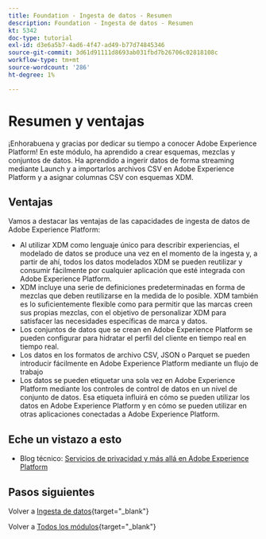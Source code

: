 ```yaml
---
title: Foundation - Ingesta de datos - Resumen
description: Foundation - Ingesta de datos - Resumen
kt: 5342
doc-type: tutorial
exl-id: d3e6a5b7-4ad6-4f47-ad49-b77d74845346
source-git-commit: 3d61d91111d8693ab031fbd7b26706c02818108c
workflow-type: tm+mt
source-wordcount: '286'
ht-degree: 1%

---
```


# Resumen y ventajas

¡Enhorabuena y gracias por dedicar su tiempo a conocer Adobe Experience Platform!
En este módulo, ha aprendido a crear esquemas, mezclas y conjuntos de datos. Ha aprendido a ingerir datos de forma streaming mediante Launch y a importarlos archivos CSV en Adobe Experience Platform y a asignar columnas CSV con esquemas XDM.

## Ventajas

Vamos a destacar las ventajas de las capacidades de ingesta de datos de Adobe Experience Platform:

- Al utilizar XDM como lenguaje único para describir experiencias, el modelado de datos se produce una vez en el momento de la ingesta y, a partir de ahí, todos los datos modelados XDM se pueden reutilizar y consumir fácilmente por cualquier aplicación que esté integrada con Adobe Experience Platform.
- XDM incluye una serie de definiciones predeterminadas en forma de mezclas que deben reutilizarse en la medida de lo posible. XDM también es lo suficientemente flexible como para permitir que las marcas creen sus propias mezclas, con el objetivo de personalizar XDM para satisfacer las necesidades específicas de marca y datos.
- Los conjuntos de datos que se crean en Adobe Experience Platform se pueden configurar para hidratar el perfil del cliente en tiempo real en tiempo real.
- Los datos en los formatos de archivo CSV, JSON o Parquet se pueden introducir fácilmente en Adobe Experience Platform mediante un flujo de trabajo
- Los datos se pueden etiquetar una sola vez en Adobe Experience Platform mediante los controles de control de datos en un nivel de conjunto de datos. Esa etiqueta influirá en cómo se pueden utilizar los datos en Adobe Experience Platform y en cómo se pueden utilizar en otras aplicaciones conectadas a Adobe Experience Platform.

## Eche un vistazo a esto

- Blog técnico: [Servicios de privacidad y más allá en Adobe Experience Platform](https://medium.com/adobetech/privacy-services-and-beyond-in-adobe-experience-platform-31b8d7e9292)

## Pasos siguientes

Volver a [Ingesta de datos](./data-ingestion.md){target="_blank"}

Volver a [Todos los módulos](./../../../../overview.md){target="_blank"}
